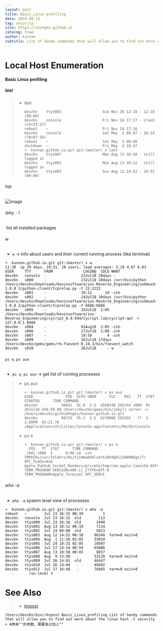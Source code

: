```yaml
---
layout: post
title: Basic_Linux_profiling
date: 2018-08-13
tag: security
site: https://zhangkn.github.io
catalog: true
author: kunnan
subtitle: List of handy commands that will allow you to find out more about the linux host
---
```




# Local Host Enumeration

#### Basic Linux profiling

##### last

> * last
>
>   ```
>   devzkn    ttys003                   Sun Nov 26 12:18 - 12:18  (00:00)
>   devzkn    console                   Fri Nov 24 17:17 - crash (25+23:27)
>   reboot    ~                         Fri Nov 24 17:16 
>   devzkn    console                   Sat May  5 08:47 - 16:14 (79+07:26)
>   reboot    ~                         Sat May  5 08:46 
>   shutdown  ~                         Fri May  4 18:47 
>   ➜  kunnan.github.io.git git:(master) ✗ last
>   devzkn    ttys007                   Mon Aug 13 10:58   still logged in
>   devzkn    ttys001                   Mon Aug 13 10:12   still logged in
>   devzkn    ttys003                   Sun Aug 12 14:52 - 14:52  (00:00)
>   ```
>
>   



###### top



![image](https://ws1.sinaimg.cn/large/af39b376gy1fu7x69hzu6j21dd0bl0xh.jpg)



######  `dpkg -l` 

 list all installed packages

###### w

- `w` -> info about users and their current running process (like terminal)

```
➜  kunnan.github.io.git git:(master) ✗ w
11:38  up 20 days, 19:31, 10 users, load averages: 3.29 4.67 6.63
USER     TTY      FROM              LOGIN@  IDLE WHAT
devzkn   console  -                23Jul18 20days -
devzkn   s000     -                23Jul18 10days /usr/bin/python /Users/devzkn/Downloads/kevinsoftware/ios-Reverse_Engineering/usbmuxd-1.0.8 2/python-client/tcprelay.py -t 22:2222
devzkn   s001     -                10:12      19 -zsh
devzkn   s002     -                24Jul18 10days /usr/bin/python /Users/devzkn/Downloads/kevinsoftware/ios-Reverse_Engineering/usbmuxd-1.0.8 2/python-client/tcprelay.py -t 6666:6666
devzkn   s005     -                24Jul18  2:05 /Users/devzkn/Downloads/kevinsoftware/ios-Reverse_Engineering/cycript_0.9.594/Cycript.lib/cycript-apl -r 127.0.0.1 6666
devzkn   s004     -                01Aug18  2:05 -zsh
devzkn   s006     -                27Jul18  1:00 -zsh
devzkn   s007     -                10:58       4 -zsh
devzkn   s009     -                26Jul18 17days /Users/devzkn/gems/gems/rb-fsevent-0.10.3/bin/fsevent_watch
devzkn   s010     -                26Jul18     - w

```

######  `ps e`, `ps aux` 

- `ps e`, `ps aux` -> get list of running processes

> * ps aux
>
>   ```
>   ➜  kunnan.github.io.git git:(master) ✗ ps aux
>   USER               PID  %CPU %MEM      VSZ    RSS   TT  STAT STARTED      TIME COMMAND
>   devzkn           46691  91.9  2.5  4500348 205744 s009  R+   26Jul18 436:58.08 /Users/devzkn/gems/bin/jekyll server -s /Users/devzkn/githubPages/kunnan.github.io.git      
>   devzkn           98733  35.2  3.5  6270800 292592   ??  S     3:50PM  65:22.78 /Applications/Utilities/Console.app/Contents/MacOS/Console
>   
>   ```
>
>   
>
> * ps e 
>
>   
>
>   ```
>   ➜  kunnan.github.io.git git:(master) ✗ ps e
>     PID   TT  STAT      TIME COMMAND
>    1941 s000  S      0:00.24 -zsh TMPDIR=/var/folders/8s/t119mw8d4lsdztx8h9q8113m0000gn/T/ XPC_FLAGS=0x0 Apple_PubSub_Socket_Render=/private/tmp/com.apple.launchd.8SF4TmG9hX/Render TERM_PROGRAM_VERSION=400 LC_CTYPE=UTF-8 TERM_PROGRAM=Apple_Terminal XPC_SERVI
>   
>   ```
>
>   

######  who -a

- `who -a` system level view of processes

 

```
➜  kunnan.github.io.git git:(master) ✗ who -a
reboot   ~        Jul 23 16:15 00:39 	     1
devzkn   console  Jul 23 16:15  old  	   113
devzkn   ttys000  Jul 23 16:16  old  	  1940
devzkn   ttys001  Aug 13 10:12 00:19 	  7134
devzkn   ttys002  Jul 24 09:00  old  	  5823
devzkn   ttys003  Aug 12 14:52 00:18 	 96348	term=0 exit=0
devzkn   ttys004  Aug  1 11:36 02:05 	 33034
devzkn   ttys005  Jul 24 10:33 02:05 	 10597
devzkn   ttys006  Jul 27 14:54 00:59 	 65886
devzkn   ttys007  Aug 13 10:58 00:03 	  8037
devzkn   ttys008  Aug  9 13:50   .   	 53128	term=0 exit=0
devzkn   ttys009  Jul 26 14:01  old  	 46447
devzkn   ttys010  Jul 26 14:04   .   	 46692
devzkn   ttys012  Jul 27 16:48   .   	 76665	term=0 exit=0
   .       run-level 3

```



# See Also 

>* [knpost](https://github.com/zhangkn/KNBin/blob/master/knpost) 
>
```
/Users/devzkn/bin//knpost Basic_Linux_profiling List of handy commands that will allow you to find out more about the linux host -t security
> #原来""的参数，需要自己加上""
```

